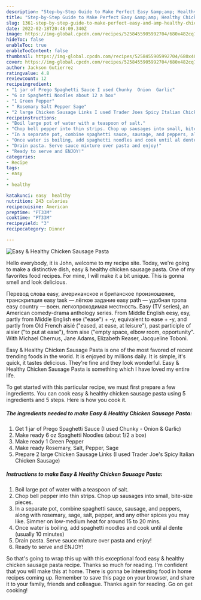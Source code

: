 ```yaml
---
description: "Step-by-Step Guide to Make Perfect Easy &amp;amp; Healthy Chicken Sausage Pasta"
title: "Step-by-Step Guide to Make Perfect Easy &amp;amp; Healthy Chicken Sausage Pasta"
slug: 1361-step-by-step-guide-to-make-perfect-easy-and-amp-healthy-chicken-sausage-pasta
date: 2022-02-18T20:48:09.340Z
image: https://img-global.cpcdn.com/recipes/5258455905992704/680x482cq70/easy-healthy-chicken-sausage-pasta-recipe-main-photo.jpg
hideToc: false
enableToc: true
enableTocContent: false
thumbnail: https://img-global.cpcdn.com/recipes/5258455905992704/680x482cq70/easy-healthy-chicken-sausage-pasta-recipe-main-photo.jpg
cover: https://img-global.cpcdn.com/recipes/5258455905992704/680x482cq70/easy-healthy-chicken-sausage-pasta-recipe-main-photo.jpg
author: Jackson Gutierrez
ratingvalue: 4.8
reviewcount: 12
recipeingredient:
- "1 jar of Prego Spaghetti Sauce I used Chunky  Onion  Garlic"
- "6 oz Spaghetti Noodles about 12 a box"
- "1 Green Pepper"
- " Rosemary Salt Pepper Sage"
- "2 large Chicken Sausage Links I used Trader Joes Spicy Italian Chicken Sausage"
recipeinstructions:
- "Boil large pot of water with a teaspoon of salt."
- "Chop bell pepper into thin strips. Chop up sausages into small, bite-size pieces."
- "In a separate pot, combine spaghetti sauce, sausage, and peppers, along with rosemary, sage, salt, pepper, and any other spices you may like. Simmer on low-medium heat for around 15 to 20 mins."
- "Once water is boiling, add spaghetti noodles and cook until al dente (usually 10 minutes)"
- "Drain pasta. Serve sauce mixture over pasta and enjoy!"
- "Ready to serve and ENJOY!"
categories:
- Recipe
tags:
- easy
- 
- healthy

katakunci: easy  healthy 
nutrition: 243 calories
recipecuisine: American
preptime: "PT33M"
cooktime: "PT33M"
recipeyield: "3"
recipecategory: Dinner

---
```



![Easy &amp; Healthy Chicken Sausage Pasta](https://img-global.cpcdn.com/recipes/5258455905992704/680x482cq70/easy-healthy-chicken-sausage-pasta-recipe-main-photo.jpg)

Hello everybody, it is John, welcome to my recipe site. Today, we're going to make a distinctive dish, easy &amp; healthy chicken sausage pasta. One of my favorites food recipes. For mine, I will make it a bit unique. This is gonna smell and look delicious.

Перевод слова easy, американское и британское произношение, транскрипция easy task — лёгкое задание easy path — удобная тропа easy country — воен. легкопроходимая местность. Easy (TV series), an American comedy-drama anthology series. From Middle English eesy, esy, partly from Middle English ese (&#34;ease&#34;) + -y, equivalent to ease +‎ -y, and partly from Old French aisié (&#34;eased, at ease, at leisure&#34;), past participle of aisier (&#34;to put at ease&#34;), from aise (&#34;empty space, elbow room, opportunity&#34;. With Michael Chernus, Jane Adams, Elizabeth Reaser, Jacqueline Toboni.

Easy &amp; Healthy Chicken Sausage Pasta is one of the most favored of recent trending foods in the world. It is enjoyed by millions daily. It is simple, it's quick, it tastes delicious. They're fine and they look wonderful. Easy &amp; Healthy Chicken Sausage Pasta is something which I have loved my entire life.


To get started with this particular recipe, we must first prepare a few ingredients. You can cook easy &amp; healthy chicken sausage pasta using 5 ingredients and 5 steps. Here is how you cook it.

<!--inarticleads1-->

##### The ingredients needed to make Easy &amp; Healthy Chicken Sausage Pasta:

1. Get 1 jar of Prego Spaghetti Sauce (I used Chunky - Onion &amp; Garlic)
1. Make ready 6 oz Spaghetti Noodles (about 1/2 a box)
1. Make ready 1 Green Pepper
1. Make ready  Rosemary, Salt, Pepper, Sage
1. Prepare 2 large Chicken Sausage Links (I used Trader Joe&#39;s Spicy Italian Chicken Sausage)




<!--inarticleads2-->

##### Instructions to make Easy &amp; Healthy Chicken Sausage Pasta:

1. Boil large pot of water with a teaspoon of salt.
1. Chop bell pepper into thin strips. Chop up sausages into small, bite-size pieces.
1. In a separate pot, combine spaghetti sauce, sausage, and peppers, along with rosemary, sage, salt, pepper, and any other spices you may like. Simmer on low-medium heat for around 15 to 20 mins.
1. Once water is boiling, add spaghetti noodles and cook until al dente (usually 10 minutes)
1. Drain pasta. Serve sauce mixture over pasta and enjoy!
1. Ready to serve and ENJOY!



So that's going to wrap this up with this exceptional food easy &amp; healthy chicken sausage pasta recipe. Thanks so much for reading. I'm confident that you will make this at home. There is gonna be interesting food in home recipes coming up. Remember to save this page on your browser, and share it to your family, friends and colleague. Thanks again for reading. Go on get cooking!
